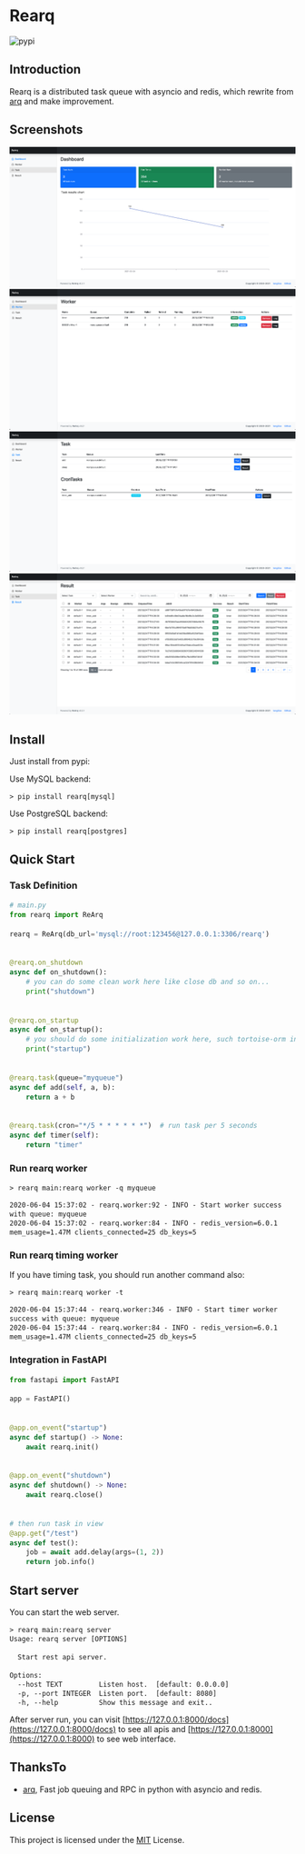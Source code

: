 # Rearq

![pypi](https://img.shields.io/pypi/v/rearq.svg?style=flat)

## Introduction

Rearq is a distributed task queue with asyncio and redis, which rewrite from [arq](https://github.com/samuelcolvin/arq)
and make improvement.

## Screenshots

![](./images/dashboard.png)
![](./images/worker.png)
![](./images/task.png)
![](./images/result.png)

## Install

Just install from pypi:

Use MySQL backend:

```shell
> pip install rearq[mysql]
```

Use PostgreSQL backend:

```shell
> pip install rearq[postgres]
```

## Quick Start

### Task Definition

```python
# main.py
from rearq import ReArq

rearq = ReArq(db_url='mysql://root:123456@127.0.0.1:3306/rearq')


@rearq.on_shutdown
async def on_shutdown():
    # you can do some clean work here like close db and so on...
    print("shutdown")


@rearq.on_startup
async def on_startup():
    # you should do some initialization work here, such tortoise-orm init and so on...
    print("startup")


@rearq.task(queue="myqueue")
async def add(self, a, b):
    return a + b


@rearq.task(cron="*/5 * * * * * *")  # run task per 5 seconds
async def timer(self):
    return "timer"
```

### Run rearq worker

```shell
> rearq main:rearq worker -q myqueue
```

```log
2020-06-04 15:37:02 - rearq.worker:92 - INFO - Start worker success with queue: myqueue
2020-06-04 15:37:02 - rearq.worker:84 - INFO - redis_version=6.0.1 mem_usage=1.47M clients_connected=25 db_keys=5
```

### Run rearq timing worker

If you have timing task, you should run another command also:

```shell
> rearq main:rearq worker -t
```

```log
2020-06-04 15:37:44 - rearq.worker:346 - INFO - Start timer worker success with queue: myqueue
2020-06-04 15:37:44 - rearq.worker:84 - INFO - redis_version=6.0.1 mem_usage=1.47M clients_connected=25 db_keys=5
```

### Integration in FastAPI

```python
from fastapi import FastAPI

app = FastAPI()


@app.on_event("startup")
async def startup() -> None:
    await rearq.init()


@app.on_event("shutdown")
async def shutdown() -> None:
    await rearq.close()


# then run task in view
@app.get("/test")
async def test():
    job = await add.delay(args=(1, 2))
    return job.info()
```

## Start server

You can start the web server.

```shell
> rearq main:rearq server
Usage: rearq server [OPTIONS]

  Start rest api server.

Options:
  --host TEXT         Listen host.  [default: 0.0.0.0]
  -p, --port INTEGER  Listen port.  [default: 8080]
  -h, --help          Show this message and exit..
```

After server run, you can visit [https://127.0.0.1:8000/docs](https://127.0.0.1:8000/docs) to see all apis
and [https://127.0.0.1:8000](https://127.0.0.1:8000) to see web interface.

## ThanksTo

- [arq](https://github.com/samuelcolvin/arq), Fast job queuing and RPC in python with asyncio and redis.

## License

This project is licensed under the [MIT](https://github.com/long2ice/rearq/blob/master/LICENSE) License.
